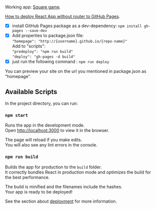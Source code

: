 Working app: [Square game](https://natalka2019.github.io/square-field/).

[How to deploy React App without router to GitHub Pages](https://dev.to/yuribenjamin/how-to-deploy-react-app-in-github-pages-2a1f).

- [x] install GitHub Pages package as a dev-dependency: `npm install gh-pages --save-dev`
- [x] Add properties to package.json file:  
       `"homepage": "http://{username}.github.io/{repo-name}"`  
       Add to "scripts":  
       `"predeploy": "npm run build"`  
       `"deploy": "gh-pages -d build"`
- [x] just run the following command : `npm run deploy`

You can preview your site on the url you mentioned in package.json as “homepage”.

## Available Scripts

In the project directory, you can run:

### `npm start`

Runs the app in the development mode.\
Open [http://localhost:3000](http://localhost:3000) to view it in the browser.

The page will reload if you make edits.\
You will also see any lint errors in the console.

### `npm run build`

Builds the app for production to the `build` folder.\
It correctly bundles React in production mode and optimizes the build for the best performance.

The build is minified and the filenames include the hashes.\
Your app is ready to be deployed!

See the section about [deployment](https://facebook.github.io/create-react-app/docs/deployment) for more information.
